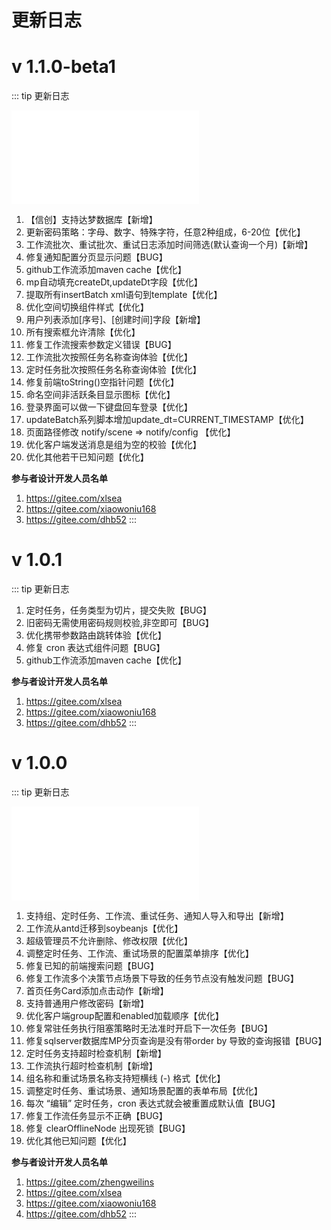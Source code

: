 # 更新日志

# v 1.1.0-beta1
::: tip 更新日志
<br/>
<iframe src="//player.bilibili.com/player.html?isOutside=true&aid=112666253199961&bvid=BV11W3ge4Et9&cid=500001593665638&p=1" scrolling="no" border="0" frameborder="no" framespacing="0" allowfullscreen="true"></iframe>

1. 【信创】支持达梦数据库【新增】
2. 更新密码策略：字母、数字、特殊字符，任意2种组成，6-20位【优化】
3. 工作流批次、重试批次、重试日志添加时间筛选(默认查询一个月)【新增】
4. 修复通知配置分页显示问题【BUG】
5. github工作流添加maven cache【优化】
6. mp自动填充createDt,updateDt字段【优化】
7. 提取所有insertBatch xml语句到template【优化】
8. 优化空间切换组件样式【优化】
9. 用户列表添加[序号]、[创建时间]字段【新增】
10. 所有搜索框允许清除【优化】
11. 修复工作流搜索参数定义错误【BUG】
12. 工作流批次按照任务名称查询体验【优化】
13. 定时任务批次按照任务名称查询体验【优化】
14. 修复前端toString()空指针问题【优化】
15. 命名空间非活跃条目显示图标【优化】
16. 登录界面可以做一下键盘回车登录【优化】
17. updateBatch系列脚本增加update_dt=CURRENT_TIMESTAMP【优化】
18. 页面路径修改 notify/scene => notify/config 【优化】
19. 优化客户端发送消息是组为空的校验【优化】
20.  优化其他若干已知问题【优化】

**参与者设计开发人员名单**
1. https://gitee.com/xlsea
2. https://gitee.com/xiaowoniu168
3. https://gitee.com/dhb52
:::


# v 1.0.1
::: tip 更新日志
1. 定时任务，任务类型为切片，提交失败【BUG】
2. 旧密码无需使用密码规则校验,非空即可【BUG】
3. 优化携带参数路由跳转体验【优化】
4. 修复 cron 表达式组件问题【BUG】
5. github工作流添加maven cache【优化】

**参与者设计开发人员名单**
1. https://gitee.com/xlsea
2. https://gitee.com/xiaowoniu168
3. https://gitee.com/dhb52
:::

# v 1.0.0 
::: tip 更新日志
<br/>
<iframe src="//player.bilibili.com/player.html?bvid=BV1Fr421w72q&page=1" scrolling="no" border="0" frameborder="no" framespacing="0" allowfullscreen="true"> </iframe>


1. 支持组、定时任务、工作流、重试任务、通知人导入和导出【新增】
2. 工作流从antd迁移到soybeanjs【优化】
3. 超级管理员不允许删除、修改权限【优化】
4. 调整定时任务、工作流、重试场景的配置菜单排序【优化】
5. 修复已知的前端搜索问题【BUG】
6. 修复工作流多个决策节点场景下导致的任务节点没有触发问题【BUG】
7. 首页任务Card添加点击动作【新增】
8. 支持普通用户修改密码【新增】
9. 优化客户端group配置和enabled加载顺序【优化】
10. 修复常驻任务执行阻塞策略时无法准时开启下一次任务【BUG】
11. 修复sqlserver数据库MP分页查询是没有带order by 导致的查询报错【BUG】
12. 定时任务支持超时检查机制【新增】
13. 工作流执行超时检查机制【新增】
14. 组名称和重试场景名称支持短横线 (-) 格式【优化】
15. 调整定时任务、重试场景、通知场景配置的表单布局【优化】
16. 每次 “编辑” 定时任务，cron 表达式就会被重置成默认值【BUG】
17. 修复工作流任务显示不正确【BUG】
18. 修复 clearOfflineNode 出现死锁【BUG】
19. 优化其他已知问题【优化】

 **参与者设计开发人员名单**
1. https://gitee.com/zhengweilins
2. https://gitee.com/xlsea
3. https://gitee.com/xiaowoniu168
4. https://gitee.com/dhb52
:::





